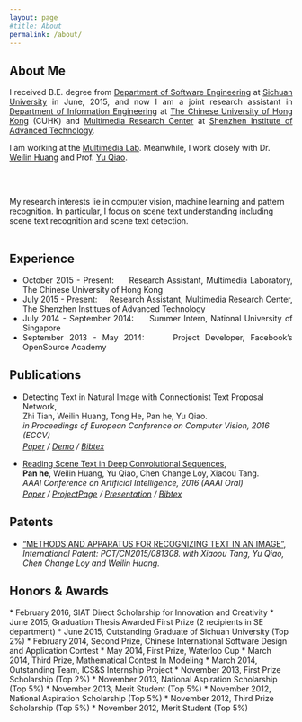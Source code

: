 ```yaml
---
layout: page
#title: About
permalink: /about/
---
```



<script type="text/javascript" async="" src="ga.js"></script><script type="text/javascript">

  var _gaq = _gaq || [];
  _gaq.push(['_setAccount', 'UA-39824124-1']);
  _gaq.push(['_trackPageview']);

	function show_switch(obj_name) {
		var obj = document.getElementById(obj_name);

		if (obj.style.display == "none") {
			obj.style.display = "block";
		}
		else {
			obj.style.display = "none";
		}
	}

  (function() {
    var ga = document.createElement('script'); ga.type = 'text/javascript'; ga.async = true;
    ga.src = ('https:' == document.location.protocol ? 'https://ssl' : 'http://www') + '.google-analytics.com/ga.js';
    var s = document.getElementsByTagName('script')[0]; s.parentNode.insertBefore(ga, s);
  })();

</script>


<h2 id="about">About Me</h2>
<div class="about">

<p align="justify">
I received B.E. degree from <a href='http://www.scu.edu.cn/software2012/'>Department of Software Engineering</a> at <a href='http://www.scu.edu.cn/en/'>Sichuan University</a> in June, 2015, and now I am a joint research assistant in  <a href='http://www.ie.cuhk.edu.hk/main/index.shtml'>Department of Information Engineering</a> at <a href='http://www.cuhk.edu.hk/english/index.html'>The Chinese University of Hong Kong</a> (CUHK) and <a href='http://www.siat.cas.cn/jgsz/kyxt/jcs/yjdy/dmtjc/'>Multimedia Research Center</a> at <a href='http://english.siat.cas.cn/'>Shenzhen Institute of Advanced Technology</a>.

I am working at the <a href='http://mmlab.ie.cuhk.edu.hk/'>Multimedia Lab</a>. Meanwhile, I work closely with Dr. <a href='http://www.wlhuang.com/'>Weilin Huang</a> and Prof. <a href='http://mmlab.siat.ac.cn/yuqiao/'>Yu Qiao</a>.

<br /> <br />

My research interests lie in computer vision, machine learning and pattern recognition. In particular, I focus on scene text understanding including scene text recognition and scene text detection.
<br /> <br />

</p>

</div>


<!-- <h2 id="education">Education</h2>

<div style="text-align: justify;" markdown="1">
 Sichuan University, B.E. in Software Engineering, June 2015

* Overall GPA: 3.65/4, Rank: 6/334

</div> -->

<h2 id="experience">Experience</h2>

<div style="text-align: justify;" markdown="1">

* October 2015 - Present: &nbsp;&nbsp;&nbsp; Research Assistant, Multimedia Laboratory, The Chinese University of Hong Kong
* July 2015 - Present: &nbsp;&nbsp;&nbsp; Research Assistant, Multimedia Research Center, The Shenzhen Institues of Advanced Technology
* July 2014 - September 2014: &nbsp;&nbsp;&nbsp; Summer Intern, National University of Singapore
* September 2013 - May 2014: &nbsp;&nbsp;&nbsp; Project Developer, Facebook’s OpenSource Academy

</div>


<h2 id="publications">Publications</h2>
<ul>
  <li>
    <a>Detecting Text in Natural Image with Connectionist Text Proposal Network,</a><br>
    Zhi Tian, Weilin Huang, Tong He, Pan he, Yu Qiao.<br>
    <em>in Proceedings of European Conference on Computer Vision, 2016 (<a>ECCV</a>)<br>
      <p style="margin-Top:3px">
        <a href="/pdf/ztian2016_eccv.pdf">Paper</a> /
        <a href="http://textdet.com/">Demo</a> /
        <a shape="rect" href="javascript:show_switch('zhitian16DetectingText_bib')" class="togglebib" >Bibtex</a>
<pre id="zhitian16DetectingText_bib" style="display: none" xml:space="preserve">
@inproceedings{zhitian16DetectingText,
 Author    = {Zhi Tian and
              Weilin Huang and
	          Tong He and
	          Pan He and
              Yu Qiao},
 Title     = {Detecting Text in Natural Image with Connectionist Text Proposal Network},
 Booktitle = {in Proceedings of European Conference on Computer Vision, (ECCV)},
 Year      = {2016}}
</pre>
     </p>
	  </em>
  </li>
	<li>
	  <a href="http://arxiv.org/abs/1506.04395">Reading Scene Text in Deep Convolutional Sequences,</a><br>
	  <b>Pan he</b>, Weilin Huang, Yu Qiao, Chen Change Loy, Xiaoou Tang.<br>
	  <em>AAAI Conference on Artificial Intelligence, 2016 (<a>AAAI Oral</a>) <br>
		  <p style="margin-Top:3px">
		  	<a href="http://arxiv.org/abs/1506.04395">Paper</a> /
		  	<a href="/project/DTRN">ProjectPage</a> /
		  	<a href="/pdf/aaai.pdf">Presentation</a> /
		  	<a shape="rect" href="javascript:show_switch('panhe16readText_bib')" class="togglebib" >Bibtex</a>
<pre id="panhe16readText_bib" style="display: none" xml:space="preserve">
@inproceedings{panhe16readText,
 Author    = {Pan He and
              Weilin Huang and
              Yu Qiao and
              Chen Change Loy and
              Xiaoou Tang},
 Title     = {Reading Scene Text in Deep Convolutional Sequences},
 Booktitle = {in Proceedings of AAAI Conference on Artificial Intelligence, (AAAI)},
 Year      = {2016}}
</pre>
      </p>
	  </em>
</li>
</ul>


<h2 id="patent">Patents</h2>
<ul>
	<li>
	<a href="" >“METHODS AND APPARATUS FOR RECOGNIZING TEXT IN AN IMAGE”,</a><br>
	 <em>International Patent: PCT/CN2015/081308. with Xiaoou Tang, Yu Qiao, Chen Change Loy and Weilin Huang.</em>
	</li>
</ul>

<h2 id="awards">Honors & Awards</h2>

<div style="text-align: left;" markdown="1">
* February 2016,    SIAT Direct Scholarship for Innovation and Creativity
* June 2015,       Graduation Thesis Awarded First Prize  (2 recipients in SE   department)
* June 2015,        Outstanding Graduate of Sichuan University (Top 2%)
* February 2014, 	Second Prize, Chinese International Software Design and Application Contest
* May 2014,    		First Prize, Waterloo Cup
* March 2014,    	Third Prize, Mathematical Contest In Modeling
* March 2014,    	Outstanding Team, ICS&S Internship Project
* November 2013, 	First Prize Scholarship (Top 2%)
* November 2013, 	National Aspiration Scholarship (Top 5%)
* November 2013,  	Merit Student (Top 5%)
* November 2012,  	National Aspiration Scholarship (Top 5%)
* November 2012,  	Third Prize Scholarship (Top 5%)
* November 2012,  	Merit Student (Top 5%)


</div>
